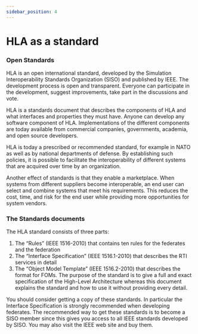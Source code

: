 ```yaml
---
sidebar_position: 4
---
```


# HLA as a standard

### Open Standards

HLA is an open international standard, developed by the Simulation Interoperability Standards Organization (SISO) and published by IEEE. The development process is open and transparent. Everyone can participate in the development, suggest improvements, take part in the discussions and vote.

HLA is a standards document that describes the components of HLA and what interfaces and properties they must have. Anyone can develop any software component of HLA. Implementations of the different components are today available from commercial companies, governments, academia, and open source developers.

HLA is today a prescribed or recommended standard, for example in NATO as well as by national departments of defense. By establishing such policies, it is possible to facilitate the interoperability of different systems that are acquired over time by an organization.

Another effect of standards is that they enable a marketplace. When systems from different suppliers become interoperable, an end user can select and combine systems that meet his requirements. This reduces the cost, time, and risk for the end user while providing more opportunities for system vendors.

### The Standards documents

The HLA standard consists of three parts:

1. The “Rules” (IEEE 1516-2010) that contains ten rules for the federates and the federation
2. The “Interface Specification” (IEEE 1516.1-2010) that describes the RTI services in detail
3. The “Object Model Template” (IEEE 1516.2-2010) that describes the format for FOMs.
The purpose of the standard is to give a full and exact specification of the High-Level Architecture whereas this document explains the standard and how to use it without providing every detail.

You should consider getting a copy of these standards. In particular the Interface Specification is strongly recommended when developing federates. The recommended way to get these standards is to become a SISO member since this gives you access to all IEEE standards developed by SISO. You may also visit the IEEE web site and buy them.